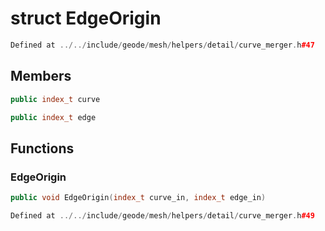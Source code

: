 # struct EdgeOrigin

```cpp
Defined at ../../include/geode/mesh/helpers/detail/curve_merger.h#47
```

## Members

```cpp
public index_t curve

```

```cpp
public index_t edge

```



## Functions

### EdgeOrigin

```cpp
public void EdgeOrigin(index_t curve_in, index_t edge_in)
```

```cpp
Defined at ../../include/geode/mesh/helpers/detail/curve_merger.h#49
```



